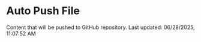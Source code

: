 # Auto Push File

Content that will be pushed to GitHub repository.
Last updated: 06/28/2025, 11:07:52 AM